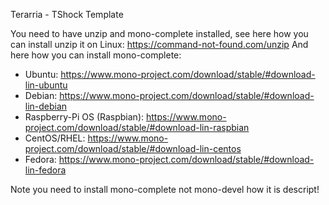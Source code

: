 Terarria - TShock Template

You need to have unzip and mono-complete installed, see here how you can install unzip it on Linux: https://command-not-found.com/unzip
And here how you can install mono-complete:
 - Ubuntu: https://www.mono-project.com/download/stable/#download-lin-ubuntu
 - Debian: https://www.mono-project.com/download/stable/#download-lin-debian
 - Raspberry-Pi OS (Raspbian): https://www.mono-project.com/download/stable/#download-lin-raspbian
 - CentOS/RHEL: https://www.mono-project.com/download/stable/#download-lin-centos
 - Fedora: https://www.mono-project.com/download/stable/#download-lin-fedora
 
 Note you need to install mono-complete not mono-devel how it is descript!